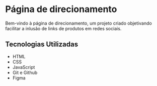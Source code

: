 # Página de direcionamento

Bem-vindo à página de direcionamento, um projeto criado objetivando facilitar a inlusão de links de produtos em redes sociais.

## Tecnologias Utilizadas

- HTML
- CSS
- JavaScript
- Git e Github
- Figma
